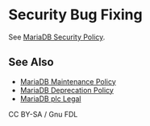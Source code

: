 # Security Bug Fixing

See [MariaDB Security Policy](https://mariadb.org/about/security-policy/).

## See Also

* [MariaDB Maintenance Policy](https://app.gitbook.com/s/aEnK0ZXmUbJzqQrTjFyb/mariadb-maintenance-policy)
* [MariaDB Deprecation Policy](https://app.gitbook.com/s/aEnK0ZXmUbJzqQrTjFyb/mariadb-platform-deprecation-policy)
* [MariaDB plc Legal](https://mariadb.com/legal)

CC BY-SA / Gnu FDL
